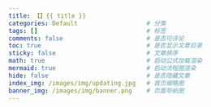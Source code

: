 ```yaml
---
title: 【】{{ title }}
categories: Default                   # 分类
tags: []                              # 标签
comments: false                       # 是否可评论
toc: true                             # 是否显示文章目录
sticky: false                         # 文章排序
math: true                            # 启动公式加载渲染
mermaid: true                         # 启动流程图渲染
hide: false                           # 是否隐藏文章
index_img: /images/img/updating.jpg   # 首页缩略图
banner_img: /images/img/banner.png    # 页面导航图
---
```

